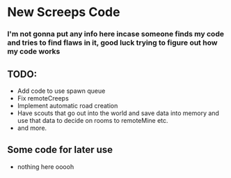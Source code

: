# New Screeps Code

### I'm not gonna put any info here incase someone finds my code and tries to find flaws in it, good luck trying to figure out how my code works

## TODO:
* Add code to use spawn queue
* Fix remoteCreeps
* Implement automatic road creation
* Have scouts that go out into the world and save data into memory and use that data to decide on rooms to remoteMine etc.
* and more.

## Some code for later use

* nothing here ooooh